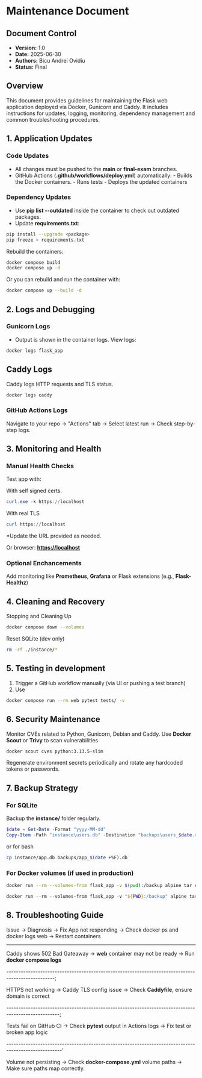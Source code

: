 # Maintenance Document

## Document Control

- **Version:** 1.0
- **Date:** 2025-06-30
- **Authors:** Bicu Andrei Ovidiu
- **Status:** Final


## Overview

This document provides guidelines for maintaining the Flask web application deployed via Docker, Gunicorn and Caddy. It includes instructions for updates, logging, monitoring, dependency management and common troubleshooting procedures.

## 1. Application Updates

### Code Updates

- All changes must be pushed to the __main__ or __final-exam__ branches.
- GitHub Actions (__.github/workflows/deploy.yml__) automatically:
                    - Builds the Docker containers.
                    - Runs tests
                    - Deploys the updated containers

### Dependency Updates

- Use __pip list --outdated__ inside the container to check out outdated packages.
- Update __requirements.txt__:

```bash
pip install --upgrade <package>
pip freeze > requirements.txt
```

Rebuild the containers:

```bash
docker compose build
docker compose up -d
```

Or you can rebuild and run the container with:

```bash
docker compose up --build -d
```

## 2. Logs and Debugging

### Gunicorn Logs

- Output is shown in the container logs.
View logs:

```bash
docker logs flask_app
```

## Caddy Logs

Caddy logs HTTP requests and TLS status.

```bash
docker logs caddy
```

### GitHub Actions Logs

Navigate to your repo -> "Actions" tab -> Select latest run -> Check step-by-step logs.

## 3. Monitoring and Health

### Manual Health Checks

Test app with:

With self signed certs.

```powershell
curl.exe -k https://localhost
```

With real TLS

```powershell
curl https://localhost
```

*Update the URL provided as needed.

Or browser: __<https://localhost>__

### Optional Enchancements

Add monitoring like __Prometheus__, __Grafana__ or Flask extensions (e.g., __Flask-Healthz__)

## 4. Cleaning and Recovery

Stopping and Cleaning Up

```bash
docker compose down --volumes
```

Reset SQLite (dev only)

```bash
rm -rf ./instance/*
```

## 5. Testing in development

1. Trigger a GitHub workflow manually (via UI or pushing a test branch)
2. Use

```bash
docker compose run --rm web pytest tests/ -v
```

## 6. Security Maintenance

Monitor CVEs related to Python, Gunicorn, Debian and Caddy.
Use __Docker Scout__ or __Trivy__ to scan vulnerabilities

```bash
docker scout cves python:3.13.5-slim
```

Regenerate environment secrets periodically and rotate any hardcoded tokens or passwords.

## 7. Backup Strategy

### For SQLite

Backup the __instance/__ folder regularly.

```powershell
$date = Get-Date -Format "yyyy-MM-dd"
Copy-Item -Path "instance\users.db" -Destination "backups\users_$date.db"
```

or for bash

```bash
cp instance/app.db backups/app_$(date +%F).db
```

### For Docker volumes (if used in production)

```bash
docker run --rm --volumes-from flask_app -v $(pwd):/backup alpine tar cvf /backup/backup.tar /app/instance
```

```powershell
docker run --rm --volumes-from flask_app -v "${PWD}:/backup" alpine tar cvf /backup/backup.tar /app/instance
```

## 8. Troubleshooting Guide

Issue     ->    Diagnosis   ->  Fix
App not responding  ->  Check docker ps and docker logs web  ->  Restart containers

--------------------------------------------------------------------------------------------
Caddy shows 502 Bad Gateaway  ->  **web** container may not be ready ->  Run **docker compose logs**

--------------------------------------------------------------------------------------------------;

HTTPS not working   ->   Caddy TLS config issue  ->   Check **Caddyfile**, ensure domain is correct

----------------------------------------------------------------------------------------------------;

Tests fail on GitHub CI  -> Check **pytest** output in Actions logs  -> Fix test or broken app logic

-----------------------------------------------------------------------------------------------------'

Volume not persisting   ->  Check **docker-compose.yml** volume paths   -> Make sure paths map correctly.
